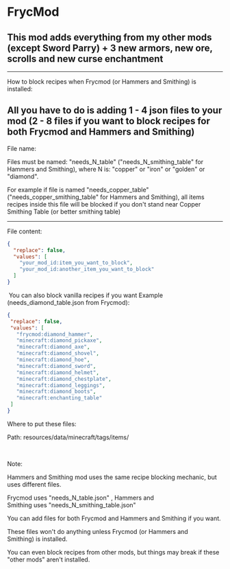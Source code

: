 # FrycMod
This mod adds everything from my other mods (except Sword Parry) + 3 new armors, new ore, scrolls and new curse enchantment 
-----------------------------------------------------------------------------------------------------------
-----------------------------------------------------------------------------------------------------------
How to block recipes when Frycmod (or Hammers and Smithing) is installed:

All you have to do is adding 1 - 4 json files to your mod (2 - 8 files if you want to block recipes for both Frycmod and Hammers and Smithing)
-------------
File name: 

Files must be named: "needs_N_table" ("needs_N_smithing_table" for Hammers and Smithing), where N is: "copper" or "iron" or "golden" or "diamond".

For example if file is named "needs_copper_table" ("needs_copper_smithing_table" for Hammers and Smithing), all items recipes inside this file will be blocked if you don't stand near Copper Smithing Table (or better smithing table)

-------------
File content: 
```json
{
  "replace": false,
  "values": [
    "your_mod_id:item_you_want_to_block",
    "your_mod_id:another_item_you_want_to_block"
  ]
}
```
 You can also block vanilla recipes if you want 
 Example (needs_diamond_table.json from Frycmod):
 ```json
 {
  "replace": false,
  "values": [
    "frycmod:diamond_hammer",
    "minecraft:diamond_pickaxe",
    "minecraft:diamond_axe",
    "minecraft:diamond_shovel",
    "minecraft:diamond_hoe",
    "minecraft:diamond_sword",
    "minecraft:diamond_helmet",
    "minecraft:diamond_chestplate",
    "minecraft:diamond_leggings",
    "minecraft:diamond_boots",
    "minecraft:enchanting_table"
  ]
}
```

Where to put these files: 

Path: resources/data/minecraft/tags/items/

 

Note:

Hammers and Smithing mod uses the same recipe blocking mechanic, but uses different files.

Frycmod uses "needs_N_table.json" , Hammers and Smithing uses "needs_N_smithing_table.json"

You can add files for both Frycmod and Hammers and Smithing if you want.

These files won't do anything unless Frycmod (or Hammers and Smithing) is installed.

You can even block recipes from other mods, but things may break if these "other mods" aren't installed.

